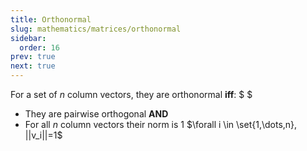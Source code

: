 ```yaml
---
title: Orthonormal
slug: mathematics/matrices/orthonormal
sidebar:
  order: 16
prev: true
next: true
---
```


For a set of $n$ column vectors, they are orthonormal **iff**: $ $

- They are pairwise orthogonal **AND**
- For all $n$ column vectors their norm is $1$
  $\forall i \in \set{1,\dots,n}, ||v_i||=1$
